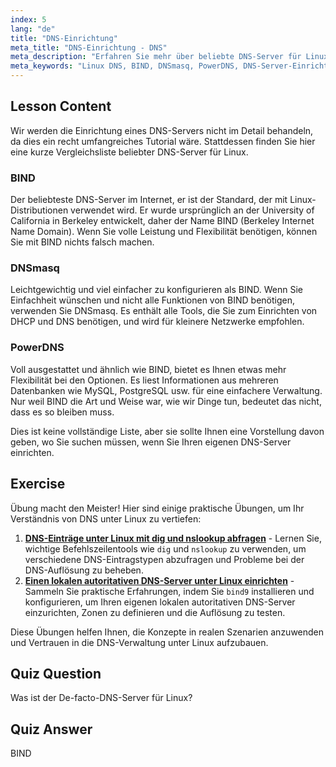 ```yaml
---
index: 5
lang: "de"
title: "DNS-Einrichtung"
meta_title: "DNS-Einrichtung - DNS"
meta_description: "Erfahren Sie mehr über beliebte DNS-Server für Linux wie BIND, DNSmasq und PowerDNS. Entdecken Sie den besten DNS-Server für Ihre Netzwerkkonfiguration mit diesem anfängerfreundlichen Leitfaden."
meta_keywords: "Linux DNS, BIND, DNSmasq, PowerDNS, DNS-Server-Einrichtung, Linux-Netzwerk, DNS-Tutorial, Anfänger"
---
```


## Lesson Content

Wir werden die Einrichtung eines DNS-Servers nicht im Detail behandeln, da dies ein recht umfangreiches Tutorial wäre. Stattdessen finden Sie hier eine kurze Vergleichsliste beliebter DNS-Server für Linux.

### BIND

Der beliebteste DNS-Server im Internet, er ist der Standard, der mit Linux-Distributionen verwendet wird. Er wurde ursprünglich an der University of California in Berkeley entwickelt, daher der Name BIND (Berkeley Internet Name Domain). Wenn Sie volle Leistung und Flexibilität benötigen, können Sie mit BIND nichts falsch machen.

### DNSmasq

Leichtgewichtig und viel einfacher zu konfigurieren als BIND. Wenn Sie Einfachheit wünschen und nicht alle Funktionen von BIND benötigen, verwenden Sie DNSmasq. Es enthält alle Tools, die Sie zum Einrichten von DHCP und DNS benötigen, und wird für kleinere Netzwerke empfohlen.

### PowerDNS

Voll ausgestattet und ähnlich wie BIND, bietet es Ihnen etwas mehr Flexibilität bei den Optionen. Es liest Informationen aus mehreren Datenbanken wie MySQL, PostgreSQL usw. für eine einfachere Verwaltung. Nur weil BIND die Art und Weise war, wie wir Dinge tun, bedeutet das nicht, dass es so bleiben muss.

Dies ist keine vollständige Liste, aber sie sollte Ihnen eine Vorstellung davon geben, wo Sie suchen müssen, wenn Sie Ihren eigenen DNS-Server einrichten.

## Exercise

Übung macht den Meister! Hier sind einige praktische Übungen, um Ihr Verständnis von DNS unter Linux zu vertiefen:

1. **[DNS-Einträge unter Linux mit dig und nslookup abfragen](https://labex.io/de/labs/linux-query-dns-records-in-linux-with-dig-and-nslookup)** - Lernen Sie, wichtige Befehlszeilentools wie `dig` und `nslookup` zu verwenden, um verschiedene DNS-Eintragstypen abzufragen und Probleme bei der DNS-Auflösung zu beheben.
2. **[Einen lokalen autoritativen DNS-Server unter Linux einrichten](https://labex.io/de/labs/linux-set-up-a-local-authoritative-dns-server-on-linux)** - Sammeln Sie praktische Erfahrungen, indem Sie `bind9` installieren und konfigurieren, um Ihren eigenen lokalen autoritativen DNS-Server einzurichten, Zonen zu definieren und die Auflösung zu testen.

Diese Übungen helfen Ihnen, die Konzepte in realen Szenarien anzuwenden und Vertrauen in die DNS-Verwaltung unter Linux aufzubauen.

## Quiz Question

Was ist der De-facto-DNS-Server für Linux?

## Quiz Answer

BIND
